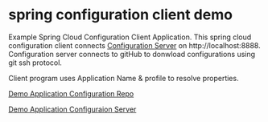 # spring configuration client demo


Example Spring Cloud Configuration Client Application.  This spring cloud configuration client connects [Configuration Server](https://github.com/himorithm/spring-configuration-server-demo) on http://localhost:8888.  Configuration server connects to gitHub to donwload configurations using git ssh protocol. 

Client program uses  Application Name &  profile to resolve properties. 


[Demo Application Configuration Repo](https://github.com/himorithm/configuration)

[Demo Application Configuraion Server](https://github.com/himorithm/spring-configuration-server-demo)


